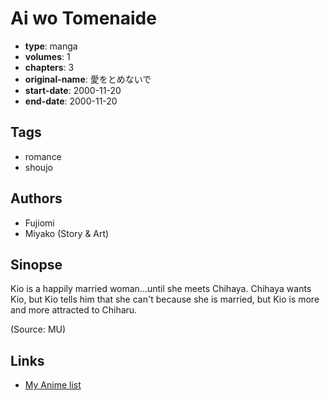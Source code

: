 # Ai wo Tomenaide

-   **type**: manga
-   **volumes**: 1
-   **chapters**: 3
-   **original-name**: 愛をとめないで
-   **start-date**: 2000-11-20
-   **end-date**: 2000-11-20

## Tags

-   romance
-   shoujo

## Authors

-   Fujiomi
-   Miyako (Story & Art)

## Sinopse

Kio is a happily married woman...until she meets Chihaya. Chihaya wants Kio, but Kio tells him that she can't because she is married, but Kio is more and more attracted to Chiharu.

(Source: MU)

## Links

-   [My Anime list](https://myanimelist.net/manga/6200/Ai_wo_Tomenaide)
